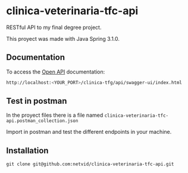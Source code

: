 # clinica-veterinaria-tfc-api
RESTful API to my final degree project. 

This proyect was made with Java Spring 3.1.0.


## Documentation

To access the [Open API](https://www.openapis.org/) documentation:

```sh
http://localhost:<YOUR_PORT>/clinica-tfg/api/swagger-ui/index.html
```

## Test in postman

In the proyect files there is a file named `clinica-veterinaria-tfc-api.postman_collection.json`

Import in postman and test the different endpoints in your machine.

## Installation

```
git clone git@github.com:netvid/clinica-veterinaria-tfc-api.git
```
